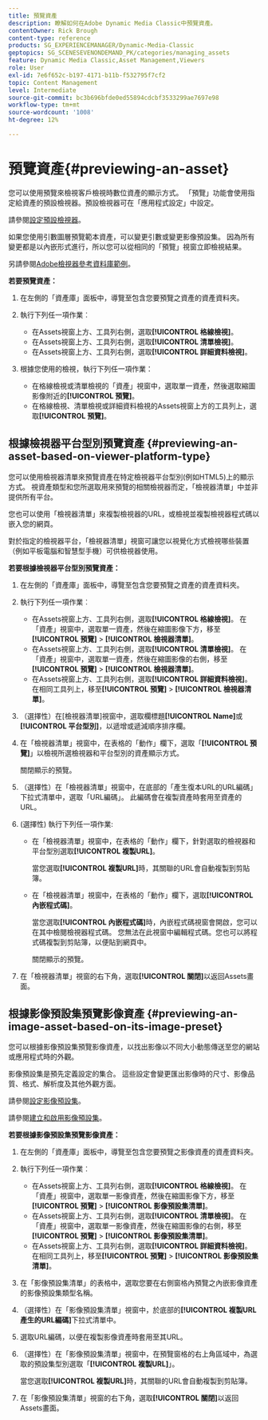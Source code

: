 ```yaml
---
title: 預覽資產
description: 瞭解如何在Adobe Dynamic Media Classic中預覽資產。
contentOwner: Rick Brough
content-type: reference
products: SG_EXPERIENCEMANAGER/Dynamic-Media-Classic
geptopics: SG_SCENESEVENONDEMAND_PK/categories/managing_assets
feature: Dynamic Media Classic,Asset Management,Viewers
role: User
exl-id: 7e6f652c-b197-4171-b11b-f532795f7cf2
topic: Content Management
level: Intermediate
source-git-commit: bc3b696bfde0ed55894cdcbf3533299ae7697e98
workflow-type: tm+mt
source-wordcount: '1008'
ht-degree: 12%

---
```


# 預覽資產{#previewing-an-asset}

您可以使用預覽來檢視客戶檢視時數位資產的顯示方式。 「預覽」功能會使用指定給資產的預設檢視器。預設檢視器可在「應用程式設定」中設定。

請參閱[設定預設檢視器](application-setup.md#configuring_default_viewers)。

如果您使用引數圖層預覽範本資產，可以變更引數或變更影像預設集。 因為所有變更都是以內嵌形式進行，所以您可以從相同的「預覽」視窗立即檢視結果。

另請參閱[Adobe檢視器參考資料庫範例](https://landing.adobe.com/en/na/dynamic-media/ctir-2755/live-demos.html)。

**若要預覽資產：**

1. 在左側的「資產庫」面板中，導覽至包含您要預覽之資產的資產資料夾。
1. 執行下列任一項作業︰

   * 在Assets視窗上方、工具列右側，選取&#x200B;**[!UICONTROL 格線檢視]**。
   * 在Assets視窗上方、工具列右側，選取&#x200B;**[!UICONTROL 清單檢視]**。
   * 在Assets視窗上方、工具列右側，選取&#x200B;**[!UICONTROL 詳細資料檢視]**。

1. 根據您使用的檢視，執行下列任一項作業：

   * 在格線檢視或清單檢視的「資產」視窗中，選取單一資產，然後選取縮圖影像附近的&#x200B;**[!UICONTROL 預覽]**。
   * 在格線檢視、清單檢視或詳細資料檢視的Assets視窗上方的工具列上，選取&#x200B;**[!UICONTROL 預覽]**。

## 根據檢視器平台型別預覽資產 {#previewing-an-asset-based-on-viewer-platform-type}

您可以使用檢視器清單來預覽資產在特定檢視器平台型別(例如HTML5)上的顯示方式。 視資產類型和您所選取用來預覽的相關檢視器而定，「檢視器清單」中並非提供所有平台。

您也可以使用「檢視器清單」來複製檢視器的URL，或檢視並複製檢視器程式碼以嵌入您的網頁。

對於指定的檢視器平台，「檢視器清單」視窗可讓您以視覺化方式檢視哪些裝置（例如平板電腦和智慧型手機）可供檢視器使用。

**若要根據檢視器平台型別預覽資產：**

1. 在左側的「資產庫」面板中，導覽至包含您要預覽之資產的資產資料夾。
1. 執行下列任一項作業︰

   * 在Assets視窗上方、工具列右側，選取&#x200B;**[!UICONTROL 格線檢視]**。 在「資產」視窗中，選取單一資產，然後在縮圖影像下方，移至&#x200B;**[!UICONTROL 預覽]** > **[!UICONTROL 檢視器清單]**。
   * 在Assets視窗上方、工具列右側，選取&#x200B;**[!UICONTROL 清單檢視]**。 在「資產」視窗中，選取單一資產，然後在縮圖影像的右側，移至&#x200B;**[!UICONTROL 預覽]** > **[!UICONTROL 檢視器清單]**。
   * 在Assets視窗上方、工具列右側，選取&#x200B;**[!UICONTROL 詳細資料檢視]**。 在相同工具列上，移至&#x200B;**[!UICONTROL 預覽]** > **[!UICONTROL 檢視器清單]**。

1. （選擇性）在[檢視器清單]視窗中，選取欄標題&#x200B;**[!UICONTROL Name]**&#x200B;或&#x200B;**[!UICONTROL 平台型別]**，以遞增或遞減順序排序欄。
1. 在「檢視器清單」視窗中，在表格的「動作」欄下，選取「**[!UICONTROL 預覽]**」以檢視所選檢視器和平台型別的資產顯示方式。

   關閉顯示的預覽。

1. （選擇性）在「檢視器清單」視窗中，在底部的「產生復本URL的URL編碼」下拉式清單中，選取「URL編碼」。 此編碼會在複製資產時套用至資產的URL。
1. (選擇性) 執行下列任一項作業:

   * 在「檢視器清單」視窗中，在表格的「動作」欄下，針對選取的檢視器和平台型別選取&#x200B;**[!UICONTROL 複製URL]**。

     當您選取&#x200B;**[!UICONTROL 複製URL]**&#x200B;時，其關聯的URL會自動複製到剪貼簿。

   * 在「檢視器清單」視窗中，在表格的「動作」欄下，選取&#x200B;**[!UICONTROL 內嵌程式碼]**。

     當您選取&#x200B;**[!UICONTROL 內嵌程式碼]**&#x200B;時，內嵌程式碼視窗會開啟，您可以在其中檢閱檢視器程式碼。 您無法在此視窗中編輯程式碼。您也可以將程式碼複製到剪貼簿，以便貼到網頁中。

     關閉顯示的預覽。

1. 在「檢視器清單」視窗的右下角，選取&#x200B;**[!UICONTROL 關閉]**&#x200B;以返回Assets畫面。

## 根據影像預設集預覽影像資產 {#previewing-an-image-asset-based-on-its-image-preset}

您可以根據影像預設集預覽影像資產，以找出影像以不同大小動態傳送至您的網站或應用程式時的外觀。

影像預設集是預先定義設定的集合。 這些設定會變更匯出影像時的尺寸、影像品質、格式、解析度及其他外觀方面。

請參閱[設定影像預設集](setting-image-presets.md#setting_up_image_presets)。

請參閱[建立和啟用影像預設集](creating-enabling-image-presets.md#creating_and_enabling_image_presets)。

**若要根據影像預設集預覽影像資產：**

1. 在左側的「資產庫」面板中，導覽至包含您要預覽之影像資產的資產資料夾。
1. 執行下列任一項作業︰

   * 在Assets視窗上方、工具列右側，選取&#x200B;**[!UICONTROL 格線檢視]**。 在「資產」視窗中，選取單一影像資產，然後在縮圖影像下方，移至&#x200B;**[!UICONTROL 預覽]** > **[!UICONTROL 影像預設集清單]**。
   * 在Assets視窗上方、工具列右側，選取&#x200B;**[!UICONTROL 清單檢視]**。 在「資產」視窗中，選取單一影像資產，然後在縮圖影像的右側，移至&#x200B;**[!UICONTROL 預覽]** > **[!UICONTROL 影像預設集清單]**。
   * 在Assets視窗上方、工具列右側，選取&#x200B;**[!UICONTROL 詳細資料檢視]**。 在相同工具列上，移至&#x200B;**[!UICONTROL 預覽]** > **[!UICONTROL 影像預設集清單]**。

1. 在「影像預設集清單」的表格中，選取您要在右側窗格內預覽之內嵌影像資產的影像預設集類型名稱。
1. （選擇性）在「影像預設集清單」視窗中，於底部的&#x200B;**[!UICONTROL 複製URL產生的URL編碼]**&#x200B;下拉式清單中。
1. 選取URL編碼，以便在複製影像資產時套用至其URL。
1. （選擇性）在「影像預設集清單」視窗中，在預覽窗格的右上角區域中，為選取的預設集型別選取「**[!UICONTROL 複製URL]**」。

   當您選取&#x200B;**[!UICONTROL 複製URL]**&#x200B;時，其關聯的URL會自動複製到剪貼簿。

1. 在「影像預設集清單」視窗的右下角，選取&#x200B;**[!UICONTROL 關閉]**&#x200B;以返回Assets畫面。
